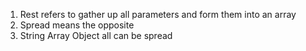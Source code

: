 1. Rest refers to gather up all parameters and form them into an array
2. Spread means the opposite
3. String Array Object all can be spread





